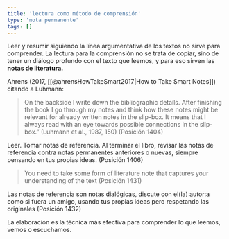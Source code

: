 ```yaml
---
title: 'lectura como método de comprensión'
type: 'nota permanente'
tags: []
---
```


Leer y resumir siguiendo la línea argumentativa de los textos no sirve para comprender. La lectura para la comprensión no se trata de copiar, sino de tener un diálogo profundo con el texto que leemos, y para eso sirven las **notas de literatura.**

Ahrens (2017, [[@ahrensHowTakeSmart2017|How to Take Smart Notes]]) citando a Luhmann:

> On the backside I write down the bibliographic details. After finishing the book I go through my notes and think how these notes might be relevant for already written notes in the slip-box. It means that I always read with an eye towards possible connections in the slip-box.” (Luhmann et al., 1987, 150) (Posición 1404)

Leer. Tomar notas de referencia. Al terminar el libro, revisar las notas de referencia contra notas permanentes anteriores o nuevas, siempre pensando en tus propias ideas. (Posición 1406)

> You need to take some form of literature note that captures your understanding of the text (Posición 1431)

Las notas de referencia son notas dialógicas, discute con el(la) autor:a como si fuera un amigo, usando tus propias ideas pero respetando las originales (Posición 1432)

La elaboración es la técnica más efectiva para comprender lo que leemos, vemos o escuchamos.
